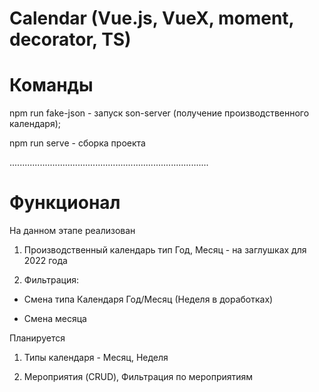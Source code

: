 # Calendar (Vue.js, VueX, moment, decorator, TS)


# Команды

npm run fake-json - запуск son-server (получение производственного календаря);

npm run serve - сборка проекта

...............................................................................

# Функционал

На данном этапе реализован

1. Производственный календарь тип Год, Месяц - на заглушках для 2022 года

2. Фильтрация:

* Смена типа Календаря Год/Месяц (Неделя в доработках)

* Смена месяца


Планируется

1. Типы календаря - Месяц, Неделя

2. Мероприятия (CRUD), Фильтрация по мероприятиям
